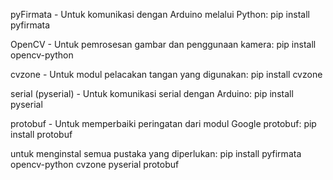 pyFirmata - Untuk komunikasi dengan Arduino melalui Python:
  pip install pyfirmata

OpenCV - Untuk pemrosesan gambar dan penggunaan kamera:
  pip install opencv-python

cvzone - Untuk modul pelacakan tangan yang digunakan:
  pip install cvzone

serial (pyserial) - Untuk komunikasi serial dengan Arduino:
  pip install pyserial

protobuf - Untuk memperbaiki peringatan dari modul Google protobuf:
  pip install protobuf


untuk menginstal semua pustaka yang diperlukan:
pip install pyfirmata opencv-python cvzone pyserial protobuf
